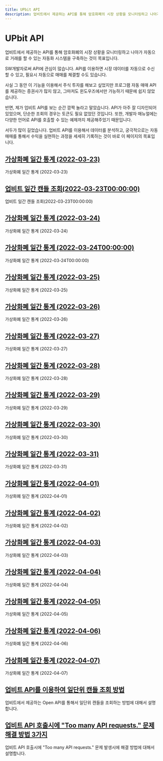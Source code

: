 ```yaml
---
title: UPbit API
description: 업비트에서 제공하는 API를 통해 암호화폐의 시장 상황을 모니터링하고 나아가 자동으로 거래를 할 수 있는 자동화 시스템을 구축하는 것이 목표입니다.
---
```



UPbit API
===


업비트에서 제공하는 API를 통해 암호화폐의 시장 상황을 모니터링하고 나아가 자동으로 거래를 할 수 있는 자동화 시스템을 구축하는 것이 목표입니다.


SW개발자로써 API에 관심이 많습니다. 
API를 이용하면 시장 데이터를 자동으로 수신할 수 있고, 
필요시 자동으로 매매를 체결할 수도 있습니다.


사실 그 동안 이 기능을 이용해서 주식 투자를 해보고 싶었지만 
프로그램 자동 매매 API를 제공하는 증권사가 많지 않고, 
그마저도 윈도우즈에서만 가능하기 때문에 쉽지 않았습니다. 


반면, 제가 업비트 API를 보는 순간 깜짝 놀라고 말았습니다. 
API가 아주 잘 디자인되어 있었으며, 단순한 조회의 경우는 토큰도 필요 없었던 것입니다. 
또한, 개발자 매뉴얼에는 다양한 언어로 API를 호출할 수 있는 예제까지 제공해주었기 때문입니다. 


서두가 많이 길었습니다. 
업비트 API를 이용해서 데이터를 분석하고, 궁극적으로는 자동 매매를 통해서 수익을 실현하는 과정을 세세히 기록하는 것이 바로 이 페이지의 목표입니다.





[가상화폐 일간 통계 (2022-03-23)](2022-03-23 '가상화폐 일간 통계 (2022-03-23)')
---


가상화폐 일간 통계 (2022-03-23)


[업비트 일간 캔들 조회(2022-03-23T00:00:00)](2022-03-23daily-candle-10days.html '업비트 일간 캔들 조회(2022-03-23T00:00:00)')
---


업비트 일간 캔들 조회(2022-03-23T00:00:00)


[가상화폐 일간 통계 (2022-03-24)](2022-03-24 '가상화폐 일간 통계 (2022-03-24)')
---


가상화폐 일간 통계 (2022-03-24)


[가상화폐 일간 통계 (2022-03-24T00:00:00)](2022-03-24-daily-candle-10days.html '가상화폐 일간 통계 (2022-03-24T00:00:00)')
---


가상화폐 일간 통계 (2022-03-24T00:00:00)


[가상화폐 일간 통계 (2022-03-25)](2022-03-25 '가상화폐 일간 통계 (2022-03-25)')
---


가상화폐 일간 통계 (2022-03-25)


[가상화폐 일간 통계 (2022-03-26)](2022-03-26 '가상화폐 일간 통계 (2022-03-26)')
---


가상화폐 일간 통계 (2022-03-26)


[가상화폐 일간 통계 (2022-03-27)](2022-03-27 '가상화폐 일간 통계 (2022-03-27)')
---


가상화폐 일간 통계 (2022-03-27)


[가상화폐 일간 통계 (2022-03-28)](2022-03-28 '가상화폐 일간 통계 (2022-03-28)')
---


가상화폐 일간 통계 (2022-03-28)


[가상화폐 일간 통계 (2022-03-29)](2022-03-29 '가상화폐 일간 통계 (2022-03-29)')
---


가상화폐 일간 통계 (2022-03-29)


[가상화폐 일간 통계 (2022-03-30)](2022-03-30 '가상화폐 일간 통계 (2022-03-30)')
---


가상화폐 일간 통계 (2022-03-30)


[가상화폐 일간 통계 (2022-03-31)](2022-03-31 '가상화폐 일간 통계 (2022-03-31)')
---


가상화폐 일간 통계 (2022-03-31)


[가상화폐 일간 통계 (2022-04-01)](2022-04-01 '가상화폐 일간 통계 (2022-04-01)')
---


가상화폐 일간 통계 (2022-04-01)


[가상화폐 일간 통계 (2022-04-02)](2022-04-02 '가상화폐 일간 통계 (2022-04-02)')
---


가상화폐 일간 통계 (2022-04-02)


[가상화폐 일간 통계 (2022-04-03)](2022-04-03 '가상화폐 일간 통계 (2022-04-03)')
---


가상화폐 일간 통계 (2022-04-03)


[가상화폐 일간 통계 (2022-04-04)](2022-04-04 '가상화폐 일간 통계 (2022-04-04)')
---


가상화폐 일간 통계 (2022-04-04)


[가상화폐 일간 통계 (2022-04-05)](2022-04-05 '가상화폐 일간 통계 (2022-04-05)')
---


가상화폐 일간 통계 (2022-04-05)


[가상화폐 일간 통계 (2022-04-06)](2022-04-06 '가상화폐 일간 통계 (2022-04-06)')
---


가상화폐 일간 통계 (2022-04-06)


[가상화폐 일간 통계 (2022-04-07)](2022-04-07 '가상화폐 일간 통계 (2022-04-07)')
---


가상화폐 일간 통계 (2022-04-07)


[업비트 API를 이용하여 일단위 캔들 조회 방법](UPbit-API-daily-candle-query.html '업비트에서 제공하는 Open API를 통해서 일단위 캔들을 조회하는 방법에 대해서 설명합니다.')
---


업비트에서 제공하는 Open API를 통해서 일단위 캔들을 조회하는 방법에 대해서 설명합니다.


[업비트 API 호출시에 "Too many API requests." 문제 해결 방법 3가지](UPbit-Too-many-API-requests.html '업비트 API 호출시에 "Too many API requests." 문제 발생시에 해결 방법에 대해서 설명합니다.')
---


업비트 API 호출시에 "Too many API requests." 문제 발생시에 해결 방법에 대해서 설명합니다.
